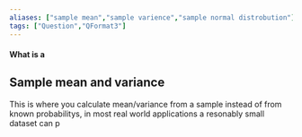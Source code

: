 ```yaml
---
aliases: ["sample mean","sample varience","sample normal distrobution"]
tags: ["Question","QFormat3"]
---
```


#### What is a
## Sample mean and variance
This is where you calculate mean/variance from a sample instead of from known probabilitys, in most real world applications a resonably small dataset can p